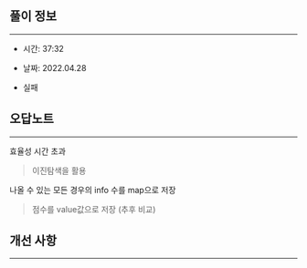 ## 풀이 정보

----
- 시간: 37:32

- 날짜: 2022.04.28

- 실패


## 오답노트

---
효율성 시간 초과
> 이진탐색을 활용
  
나올 수 있는 모든 경우의 info 수를 map으로 저장
> 점수를 value값으로 저장 (추후 비교)

## 개선 사항

---
